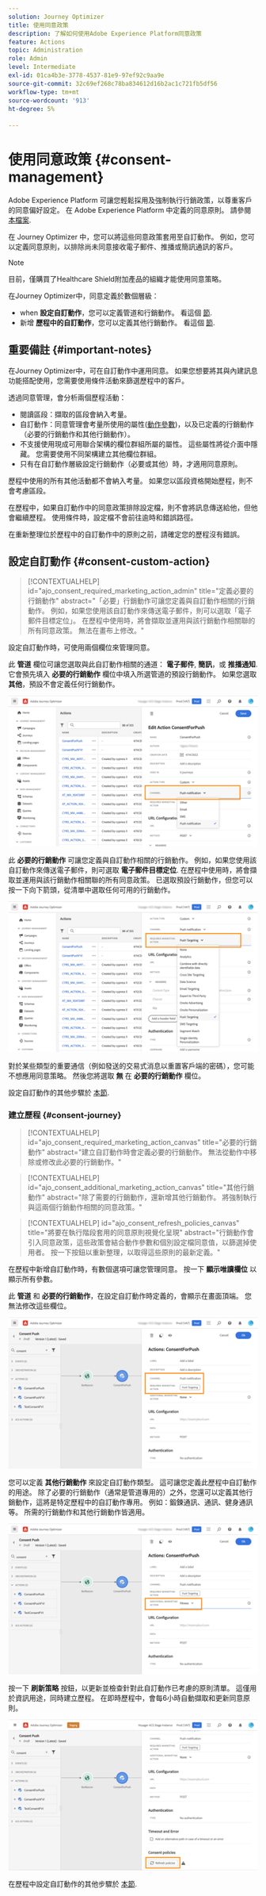 ```yaml
---
solution: Journey Optimizer
title: 使用同意政策
description: 了解如何使用Adobe Experience Platform同意政策
feature: Actions
topic: Administration
role: Admin
level: Intermediate
exl-id: 01ca4b3e-3778-4537-81e9-97ef92c9aa9e
source-git-commit: 32c69ef268c78ba834612d16b2ac1c721fb5df56
workflow-type: tm+mt
source-wordcount: '913'
ht-degree: 5%

---
```


# 使用同意政策 {#consent-management}

Adobe Experience Platform 可讓您輕鬆採用及強制執行行銷政策，以尊重客戶的同意偏好設定。 在 Adobe Experience Platform 中定義的同意原則。 請參閱 [本檔案](https://experienceleague.adobe.com/docs/experience-platform/data-governance/policies/user-guide.html?lang=en#consent-policy).

在 Journey Optimizer 中，您可以將這些同意政策套用至自訂動作。 例如，您可以定義同意原則，以排除尚未同意接收電子郵件、推播或簡訊通訊的客戶。

>[!NOTE]
>
>目前，僅購買了Healthcare Shield附加產品的組織才能使用同意策略。

在Journey Optimizer中，同意定義於數個層級：

* when **設定自訂動作**，您可以定義管道和行銷動作。 看這個 [節](../action/consent.md#consent-custom-action).
* 新增 **歷程中的自訂動作**，您可以定義其他行銷動作。 看這個 [節](../action/consent.md#consent-journey).

## 重要備註 {#important-notes}

在Journey Optimizer中，可在自訂動作中運用同意。 如果您想要將其與內建訊息功能搭配使用，您需要使用條件活動來篩選歷程中的客戶。

透過同意管理，會分析兩個歷程活動：

* 閱讀區段：擷取的區段會納入考量。
* 自訂動作：同意管理會考量所使用的屬性([動作參數](../action/about-custom-action-configuration.md#define-the-message-parameters))，以及已定義的行銷動作（必要的行銷動作和其他行銷動作）。
* 不支援使用現成可用聯合架構的欄位群組所屬的屬性。 這些屬性將從介面中隱藏。 您需要使用不同架構建立其他欄位群組。
* 只有在自訂動作層級設定行銷動作（必要或其他）時，才適用同意原則。

歷程中使用的所有其他活動都不會納入考量。 如果您以區段資格開始歷程，則不會考慮區段。

在歷程中，如果自訂動作中的同意政策排除設定檔，則不會將訊息傳送給他，但他會繼續歷程。 使用條件時，設定檔不會前往逾時和錯誤路徑。

在重新整理位於歷程中的自訂動作中的原則之前，請確定您的歷程沒有錯誤。

<!--
There are two types of latency regarding the use of consent policies:

* **User latency**: the delay from the time a profile changes a consent settings to the moment it is applied in Experience Platform. This can take up to 48h. 
* **Consent policy latency**: the delay from the time a consent policy is created or updated to the moment it is applied. This can take up to 6 hours
-->

## 設定自訂動作 {#consent-custom-action}

>[!CONTEXTUALHELP]
>id="ajo_consent_required_marketing_action_admin"
>title="定義必要的行銷動作"
>abstract="「必要」行銷動作可讓您定義與自訂動作相關的行銷動作。 例如，如果您使用該自訂動作來傳送電子郵件，則可以選取「電子郵件目標定位」。 在歷程中使用時，將會擷取並運用與該行銷動作相關聯的所有同意政策。 無法在畫布上修改。"

設定自訂動作時，可使用兩個欄位來管理同意。

此 **管道** 欄位可讓您選取與此自訂動作相關的通道： **電子郵件**, **簡訊**，或 **推播通知**. 它會預先填入 **必要的行銷動作** 欄位中填入所選管道的預設行銷動作。 如果您選取 **其他**，預設不會定義任何行銷動作。

![](assets/consent1.png)

此 **必要的行銷動作** 可讓您定義與自訂動作相關的行銷動作。 例如，如果您使用該自訂動作來傳送電子郵件，則可選取 **電子郵件目標定位**. 在歷程中使用時，將會擷取並運用與該行銷動作相關聯的所有同意政策。 已選取預設行銷動作，但您可以按一下向下箭頭，從清單中選取任何可用的行銷動作。

![](assets/consent2.png)

對於某些類型的重要通信（例如發送的交易式消息以重置客戶端的密碼），您可能不想應用同意策略。 然後您將選取 **無** 在 **必要的行銷動作** 欄位。

設定自訂動作的其他步驟於 [本節](../action/about-custom-action-configuration.md#consent-management).

### 建立歷程 {#consent-journey}

>[!CONTEXTUALHELP]
>id="ajo_consent_required_marketing_action_canvas"
>title="必要的行銷動作"
>abstract="建立自訂動作時會定義必要的行銷動作。 無法從動作中移除或修改此必要的行銷動作。"

>[!CONTEXTUALHELP]
>id="ajo_consent_additional_marketing_action_canvas"
>title="其他行銷動作"
>abstract="除了需要的行銷動作，還新增其他行銷動作。 將強制執行與這兩個行銷動作相關的同意政策。"

>[!CONTEXTUALHELP]
>id="ajo_consent_refresh_policies_canvas"
>title="將要在執行階段套用的同意原則視覺化呈現"
>abstract="行銷動作會引入同意政策，這些政策會結合動作參數和個別設定檔同意值，以篩選掉使用者。 按一下按鈕以重新整理，以取得這些原則的最新定義。"

在歷程中新增自訂動作時，有數個選項可讓您管理同意。 按一下 **顯示唯讀欄位** 以顯示所有參數。

此 **管道** 和 **必要的行銷動作**，在設定自訂動作時定義的，會顯示在畫面頂端。 您無法修改這些欄位。

![](assets/consent4.png)

您可以定義 **其他行銷動作** 來設定自訂動作類型。 這可讓您定義此歷程中自訂動作的用途。 除了必要的行銷動作（通常是管道專用的）之外，您還可以定義其他行銷動作，這將是特定歷程中的自訂動作專用。 例如：鍛鍊通訊、通訊、健身通訊等。 所需的行銷動作和其他行銷動作皆適用。

![](assets/consent3.png)

按一下 **刷新策略** 按鈕，以更新並檢查針對此自訂動作已考慮的原則清單。 這僅用於資訊用途，同時建立歷程。 在即時歷程中，會每6小時自動擷取和更新同意原則。

![](assets/consent5.png)

<!--
The following data is taken into account for consent:

* marketing actions and additional marketing actions defined in the custom action
* action parameters defined in the custom action, see this [section](../action/about-custom-action-configuration.md#define-the-message-parameters) 
* attributes used as criteria in a segment when the journey starts with a Read segment, see this [section](../building-journeys/read-segment.md) 

>[!NOTE]
>
>Please note that there can be a latency when updating the list of policies applied, refer to this [this section](../action/consent.md#important-notes).
-->

在歷程中設定自訂動作的其他步驟於 [本節](../building-journeys/using-custom-actions.md).
